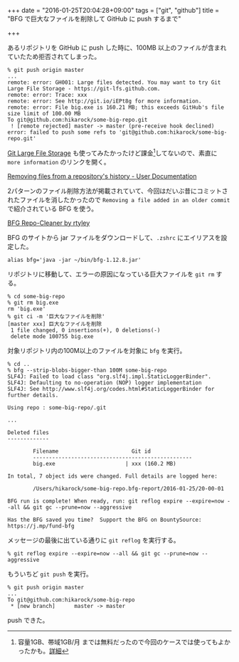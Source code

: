 +++
date = "2016-01-25T20:04:28+09:00"
tags = ["git", "github"]
title = "BFG で巨大なファイルを削除して GitHub に push するまで"

+++

あるリポジトリを GitHub に push した時に、100MB 以上のファイルが含まれていたため拒否されてしまった。

<!--more-->

```
% git push origin master
...
remote: error: GH001: Large files detected. You may want to try Git Large File Storage - https://git-lfs.github.com.
remote: error: Trace: xxx
remote: error: See http://git.io/iEPt8g for more information.
remote: error: File big.exe is 160.21 MB; this exceeds GitHub's file size limit of 100.00 MB
To git@github.com:hikarock/some-big-repo.git
 ! [remote rejected] master -> master (pre-receive hook declined)
error: failed to push some refs to 'git@github.com:hikarock/some-big-repo.git'
```

[Git Large File Storage](https://git-lfs.github.com/) も使ってみたかったけど課金[^1]してないので、素直に `more information` のリンクを開く。

[Removing files from a repository's history - User Documentation](https://help.github.com/articles/removing-files-from-a-repository-s-history/)

2パターンのファイル削除方法が掲載されていて、今回はだいぶ昔にコミットされたファイルを消したかったので `Removing a file added in an older commit` で紹介されている BFG を使う。

[BFG Repo-Cleaner by rtyley](https://rtyley.github.io/bfg-repo-cleaner/)

BFG のサイトから jar ファイルをダウンロードして、`.zshrc` にエイリアスを設定した。

```
alias bfg='java -jar ~/bin/bfg-1.12.8.jar'
```

リポジトリに移動して、エラーの原因になっている巨大ファイルを `git rm` する。

```
% cd some-big-repo
% git rm big.exe
rm 'big.exe'
% git ci -m '巨大なファイルを削除'
[master xxx] 巨大なファイルを削除
 1 file changed, 0 insertions(+), 0 deletions(-)
 delete mode 100755 big.exe
```

対象リポジトリ内の100M以上のファイルを対象に `bfg` を実行。

```
% cd ..
% bfg --strip-blobs-bigger-than 100M some-big-repo
SLF4J: Failed to load class "org.slf4j.impl.StaticLoggerBinder".
SLF4J: Defaulting to no-operation (NOP) logger implementation
SLF4J: See http://www.slf4j.org/codes.html#StaticLoggerBinder for further details.

Using repo : some-big-repo/.git

...

Deleted files
-------------

        Filename                       Git id
        --------------------------------------------------
        big.exe                      | xxx (160.2 MB)

In total, 7 object ids were changed. Full details are logged here:

        /Users/hikarock/some-big-repo.bfg-report/2016-01-25/20-00-01

BFG run is complete! When ready, run: git reflog expire --expire=now --all && git gc --prune=now --aggressive

Has the BFG saved you time?  Support the BFG on BountySource:  https://j.mp/fund-bfg
```

メッセージの最後に出ている通りに `git reflog` を実行する。

```
% git reflog expire --expire=now --all && git gc --prune=now --aggressive
```

もういちど `git push` を実行。

```
% git push origin master
...
To git@github.com:hikarock/some-big-repo
 * [new branch]      master -> master
```

push できた。

[^1]: 容量1GB、帯域1GB/月 までは無料だったので今回のケースでは使ってもよかったかも。[詳細](https://github.com/pricing)


